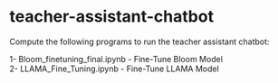 # teacher-assistant-chatbot

Compute the following programs to run the teacher assistant chatbot: <br />

1- Bloom_finetuning_final.ipynb              -   Fine-Tune Bloom Model    <br />
2- LLAMA_Fine_Tuning.ipynb                   -   Fine-Tune LLAMA Model    <br />
     

